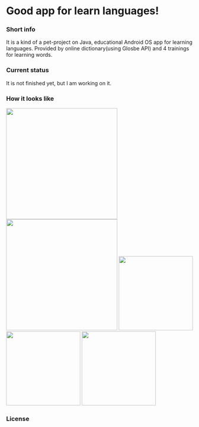 <h1>Good app for learn languages!</h1>

<h3>Short info</h3>

It is a kind of a pet-project on Java, educational Android OS app for learning languages. 
Provided by online dictionary(using Glosbe API) and 4 trainings for learning words. 

<h3>Current status</h3>

It is not finished yet, but I am working on it.

<h3>How it looks like</h3>

<img src="https://pp.vk.me/c636218/v636218783/45bcd/AuHnMruFz1s.jpg" width="300"> 
<img src="https://pp.vk.me/c636218/v636218783/45bc3/Zh_cPOQgAf0.jpg" width="300">


<img src="https://pp.vk.me/c836235/v836235783/1260e/W3SFGXCCucs.jpg" width="200"> 
<img src="https://pp.vk.me/c836235/v836235783/12618/aWto55nVoKA.jpg" width="200">
<img src="https://pp.vk.me/c836235/v836235783/12622/zyXiY1sdO_k.jpg" width="200">
 

<h3>License</h3>

